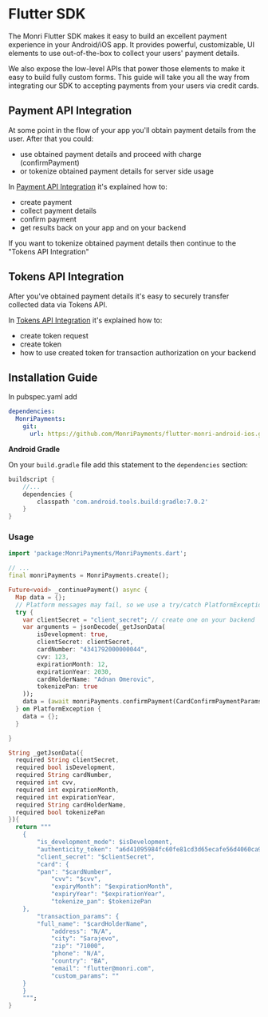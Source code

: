 # Flutter SDK

The Monri Flutter SDK makes it easy to build an excellent payment experience in your Android/iOS app. It provides powerful, customizable, UI elements to use out-of-the-box to collect your users' payment details.

We also expose the low-level APIs that power those elements to make it easy to build fully custom forms. This guide will take you all the way from integrating our SDK to accepting payments from your users via credit cards.

## Payment API Integration

At some point in the flow of your app you'll obtain payment details from the user. After that you could:

* use obtained payment details and proceed with charge (confirmPayment)
* or tokenize obtained payment details for server side usage

In [Payment API Integration](payment-api-integration.md) it's explained how to:

* create payment
* collect payment details
* confirm payment
* get results back on your app and on your backend

If you want to tokenize obtained payment details then continue to the "Tokens API Integration"

## Tokens API Integration

After you've obtained payment details it's easy to securely transfer collected data via Tokens API.

In [Tokens API Integration](tokens-api-integration.md) it's explained how to:

* create token request
* create token
* how to use created token for transaction authorization on your backend

## Installation Guide

In pubspec.yaml add

```yaml
dependencies:
  MonriPayments:
    git:
      url: https://github.com/MonriPayments/flutter-monri-android-ios.git
```

**Android Gradle**

On your `build.gradle` file add this statement to the `dependencies` section:

```groovy
buildscript {
    //...
    dependencies {
        classpath 'com.android.tools.build:gradle:7.0.2'
    }
}
```

### Usage

```dart
import 'package:MonriPayments/MonriPayments.dart';
```

```dart
// ...
final monriPayments = MonriPayments.create();

Future<void> _continuePayment() async {
  Map data = {};
  // Platform messages may fail, so we use a try/catch PlatformException.
  try {
    var clientSecret = "client_secret"; // create one on your backend
    var arguments = jsonDecode(_getJsonData(
        isDevelopment: true,
        clientSecret: clientSecret,
        cardNumber: "4341792000000044",
        cvv: 123,
        expirationMonth: 12,
        expirationYear: 2030,
        cardHolderName: "Adnan Omerovic",
        tokenizePan: true
    ));
    data = (await monriPayments.confirmPayment(CardConfirmPaymentParams.fromJSON(arguments))).toJson();
  } on PlatformException {
    data = {};
  }

}

String _getJsonData({
  required String clientSecret,
  required bool isDevelopment,
  required String cardNumber,
  required int cvv,
  required int expirationMonth,
  required int expirationYear,
  required String cardHolderName,
  required bool tokenizePan
}){
  return """
    {
        "is_development_mode": $isDevelopment,
        "authenticity_token": "a6d41095984fc60fe81cd3d65ecafe56d4060ca9", //available on merchant's dashboard
        "client_secret": "$clientSecret",
        "card": {
        "pan": "$cardNumber",
            "cvv": "$cvv",
            "expiryMonth": "$expirationMonth",
            "expiryYear": "$expirationYear",
            "tokenize_pan": $tokenizePan
    },
        "transaction_params": {
        "full_name": "$cardHolderName",
            "address": "N/A",
            "city": "Sarajevo",
            "zip": "71000",
            "phone": "N/A",
            "country": "BA",
            "email": "flutter@monri.com",
            "custom_params": ""
    }
    }
    """;
}
```

